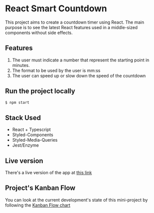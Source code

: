 # React Smart Countdown

This project aims to create a countdown timer using React. The main purpose is to see the latest React features used in a middle-sized components without side effects.

## Features

1. The user must indicate a number that represent the starting point in minutes.
2. The format to be used by the user is mm:ss
3. The user can speed up or slow down the speed of the countdown

## Run the project locally

```bash
$ npm start
```

## Stack Used

- React + Typescript
- Styled-Components
- Styled-Media-Queries
- Jest/Enzyme

## Live version

There's a live version of the app at [this link](www.google.com)

## Project's Kanban Flow

You can look at the current development's state of this mini-project by following the [Kanban Flow chart](https://github.com/jprivillaso/react-smart-countdown/projects/1)
